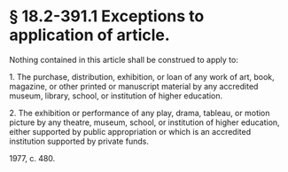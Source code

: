 # § 18.2-391.1 Exceptions to application of article.

<p>Nothing contained in this article shall be construed to apply to:</p><p>1. The purchase, distribution, exhibition, or loan of any work of art, book, magazine, or other printed or manuscript material by any accredited museum, library, school, or institution of higher education.</p><p>2. The exhibition or performance of any play, drama, tableau, or motion picture by any theatre, museum, school, or institution of higher education, either supported by public appropriation or which is an accredited institution supported by private funds.</p><p>1977, c. 480.</p>